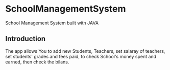 # SchoolManagementSystem
School Management System built with JAVA

## Introduction
The app allows You to add new Students, Teachers, set salaray of teachers, set students' grades and fees paid, to check School's money spent and earned, then check the bilans.
